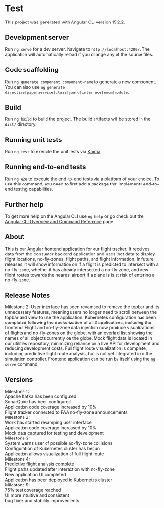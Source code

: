 # Test

This project was generated with [Angular CLI](https://github.com/angular/angular-cli) version 15.2.2.

## Development server

Run `ng serve` for a dev server. Navigate to `http://localhost:4200/`. The application will automatically reload if you change any of the source files.

## Code scaffolding

Run `ng generate component component-name` to generate a new component. You can also use `ng generate directive|pipe|service|class|guard|interface|enum|module`.

## Build

Run `ng build` to build the project. The build artifacts will be stored in the `dist/` directory.

## Running unit tests

Run `ng test` to execute the unit tests via [Karma](https://karma-runner.github.io).

## Running end-to-end tests

Run `ng e2e` to execute the end-to-end tests via a platform of your choice. To use this command, you need to first add a package that implements end-to-end testing capabilities.

## Further help

To get more help on the Angular CLI use `ng help` or go check out the [Angular CLI Overview and Command Reference](https://angular.io/cli) page.

## About

This is our Angular frontend application for our flight tracker. It receives data from the consumer backend application and uses that data to display flight locations, no-fly-zones, flight paths, and flight information. In future releases, it will show information on if a flight is predicted to intersect with a no-fly-zone, whether it has already intersected a no-fly-zone, and new flight routes towards the nearest airport if a plane is is at risk of entering a no-fly-zone.

## Release Notes

Milestone 2: User interface has been revamped to remove the topbar and its unnecessary features, meaning users no longer need to scroll between the topbar and view to use the application. Kubernetes configuration has been completed following the dockerization of all 3 applications, including the frontend. Flight and no-fly-zone data injection now produce visualizations of flights and no-fly-zones on the globe, with an overlaid list showing the names of all objects currently on the globe. Mock flight data is located in our utilities repository, minimizing reliance on a live API for development and reducing development costs. Full flight route visualization is complete, including predictive flight route analysis, but is not yet integrated into the simulation controller. Frontend application can be run by itself using the `ng serve` command.

## Versions 

Milestone 1:  
Apache Kafka has been configured  
SonarQube has been configured  
Application code coverage increased by 10%  
Flight tracker connected to FAA no-fly-zone announcements  
Milestone 2:  
Work has started revamping user interface  
Application code coverage increased by 10%  
Mock data captured for testing and development  
Milestone 3:  
System warns user of possible no-fly-zone collisions  
Configuration of Kubernetes cluster has begun  
Application allows visualization of full flight route  
Milestone 4:  
Predictive flight analysis complete  
Flight paths updated after interaction with no-fly-zone  
New application UI completed  
Application has been deployed to Kubernetes cluster  
Milestone 5:  
75% test coverage reached  
UI more intuitive and consistent  
bug fixes and stability improvements  
